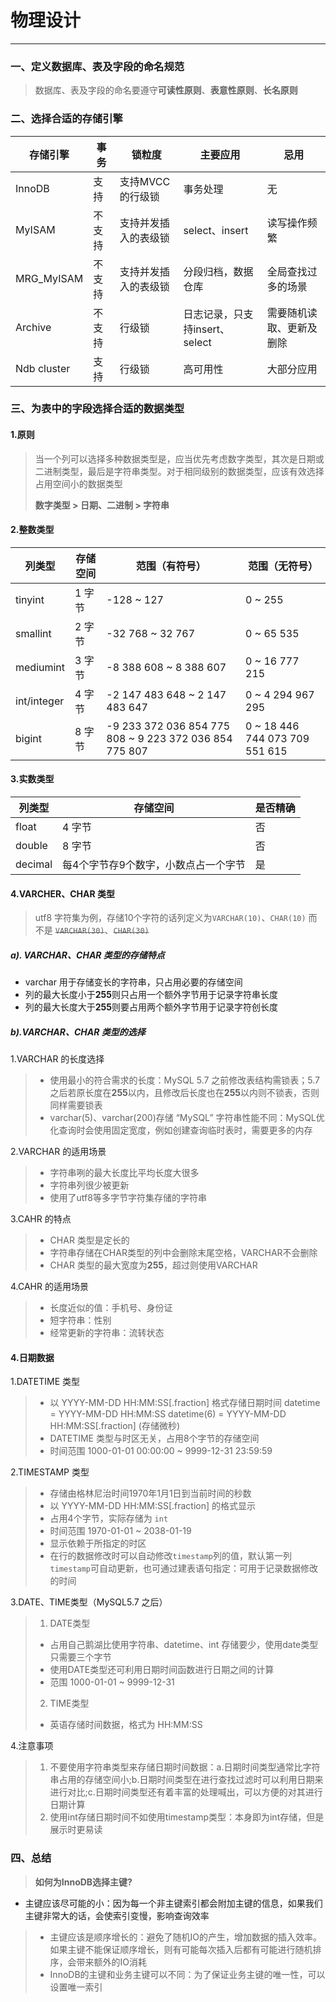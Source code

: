# 物理设计
---


### 一、定义数据库、表及字段的命名规范

> 数据库、表及字段的命名要遵守**可读性原则**、**表意性原则**、**长名原则**

### 二、选择合适的存储引擎
| 存储引擎 | 事务 | 锁粒度 | 主要应用 | 忌用 |
| ------- | ---- | ------ | ------- | ---- |
| InnoDB | 支持 | 支持MVCC的行级锁 | 事务处理 | 无 |
| MyISAM  | 不支持 | 支持并发插入的表级锁 | select、insert | 读写操作频繁 |
| MRG_MyISAM | 不支持 | 支持并发插入的表级锁 | 分段归档，数据仓库 | 全局查找过多的场景 |
| Archive | 不支持 | 行级锁 | 日志记录，只支持insert、select | 需要随机读取、更新及删除 |
| Ndb cluster | 支持  | 行级锁 | 高可用性 | 大部分应用 |

### 三、为表中的字段选择合适的数据类型
#### 1.原则
> 当一个列可以选择多种数据类型是，应当优先考虑数字类型，其次是日期或二进制类型，最后是字符串类型。对于相同级别的数据类型，应该有效选择占用空间小的数据类型
> 
>  **数字类型  >  日期、二进制  >  字符串**

#### 2.整数类型
| 列类型 | 存储空间 | 范围（有符号）| 范围（无符号）| 
| ------ | ------- | ------------ | ------------ | 
| tinyint | 1 字节  | -128 ~ 127  | 0 ~ 255       | 
| smallint| 2 字节  | -32 768 ~ 32 767 | 0 ~ 65 535 |
| mediumint| 3 字节 | -8 388 608 ~ 8 388 607 | 0 ~ 16 777 215 |
| int/integer| 4 字节 | -2 147 483 648 ~ 2 147 483 647 | 0 ~ 4 294 967 295 |
| bigint | 8 字节 | -9 233 372 036 854 775 808 ~ 9 223 372 036 854 775 807 | 0 ~ 18 446 744 073 709 551 615 |


#### 3.实数类型
| 列类型 | 存储空间 | 是否精确| 
| ------ | ------- | ------ | 
| float  | 4 字节  | 否     |
| double | 8 字节  | 否     |
| decimal| 每4个字节存9个数字，小数点占一个字节 | 是 |

#### 4.VARCHER、CHAR 类型
> utf8 字符集为例，存储10个字符的话列定义为`VARCHAR(10)`、`CHAR(10)` 而不是 ~~`VARCHAR(30)`~~、~~`CHAR(30)`~~

##### a). VARCHAR、CHAR 类型的存储特点
- varchar 用于存储变长的字符串，只占用必要的存储空间
- 列的最大长度小于**255**则只占用一个额外字节用于记录字符串长度
- 列的最大长度大于**255**则要占用两个额外字节用于记录字符创长度

##### b).VARCHAR、CHAR 类型的选择
1.VARCHAR 的长度选择
> - 使用最小的符合需求的长度：MySQL 5.7 之前修改表结构需锁表；5.7之后若原长度在**255**以内，且修改后长度也在**255**以内则不锁表，否则同样需要锁表
> - varchar(5)、varchar(200)存储 “MySQL” 字符串性能不同：MySQL优化查询时会使用固定宽度，例如创建查询临时表时，需要更多的内存

2.VARCHAR 的适用场景
> - 字符串咧的最大长度比平均长度大很多
> - 字符串列很少被更新
> - 使用了utf8等多字节字符集存储的字符串
 
3.CAHR 的特点
> - CHAR 类型是定长的
> - 字符串存储在CHAR类型的列中会删除末尾空格，VARCHAR不会删除
> - CHAR 类型的最大宽度为**255**，超过则使用VARCHAR

4.CAHR 的适用场景
> - 长度近似的值：手机号、身份证
> - 短字符串：性别
> - 经常更新的字符串：流转状态
>

#### 4.日期数据
1.DATETIME 类型
> - 以 YYYY-MM-DD HH:MM:SS[.fraction] 格式存储日期时间
>       datetime = YYYY-MM-DD HH:MM:SS
>       datetime(6) = YYYY-MM-DD HH:MM:SS[.fraction] (存储微秒)
> - DATETIME 类型与时区无关，占用8个字节的存储空间
> - 时间范围 1000-01-01 00:00:00 ~ 9999-12-31 23:59:59

2.TIMESTAMP 类型
> - 存储由格林尼治时间1970年1月1日到当前时间的秒数
> - 以 YYYY-MM-DD HH:MM:SS[.fraction] 的格式显示
> - 占用4个字节，实际存储为 `int`
> - 时间范围 1970-01-01 ~ 2038-01-19
> - 显示依赖于所指定的时区
> - 在行的数据修改时可以自动修改`timestamp`列的值，默认第一列`timestamp`可自动更新，也可通过建表语句指定：可用于记录数据修改的时间

3.DATE、TIME类型（MySQL5.7 之后）
> 1. DATE类型
>   - 占用自己鹅湖比使用字符串、datetime、int 存储要少，使用date类型只需要三个字节
>   - 使用DATE类型还可利用日期时间函数进行日期之间的计算
>   - 范围 1000-01-01 ~ 9999-12-31 
> 2. TIME类型
>   - 英语存储时间数据，格式为 HH:MM:SS

4.注意事项
> 1. 不要使用字符串类型来存储日期时间数据：a.日期时间类型通常比字符串占用的存储空间小;b.日期时间类型在进行查找过滤时可以利用日期来进行对比;c.日期时间类型还有着丰富的处理喊出，可以方便的对其进行日期计算
> 2. 使用int存储日期时间不如使用timestamp类型：本身即为int存储，但是展示时更易读


### 四、总结

> **如何为InnoDB选择主键?**
 - 主键应该尽可能的小：因为每一个非主键索引都会附加主键的信息，如果我们主键非常大的话，会使索引变慢，影响查询效率
> - 主键应该是顺序增长的：避免了随机IO的产生，增加数据的插入效率。如果主键不能保证顺序增长，则有可能每次插入后都有可能进行随机排序，会带来额外的IO消耗
> - InnoDB的主键和业务主键可以不同：为了保证业务主键的唯一性，可以设置唯一索引







